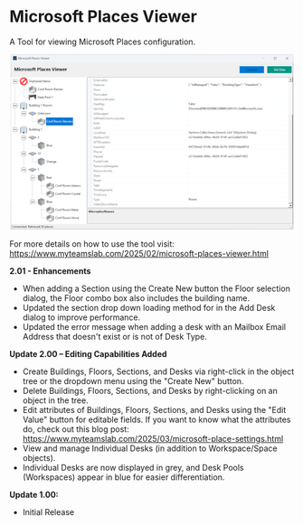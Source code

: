 # Microsoft Places Viewer
A Tool for viewing Microsoft Places configuration.

<p align="center">
  <img src="https://github.com/jamescussen/microsoft-places-viewer/raw/main/MicrosoftPlacesViewer-sm.png" alt="Tool Image"/>
</p>

For more details on how to use the tool visit: https://www.myteamslab.com/2025/02/microsoft-places-viewer.html

**2.01 - Enhancements**
  - When adding a Section using the Create New button the Floor selection dialog, the Floor combo box also includes the building name.
  - Updated the section drop down loading method for in the Add Desk dialog to improve performance.
  - Updated the error message when adding a desk with an Mailbox Email Address that doesn't exist or is not of Desk Type.

**Update 2.00 – Editing Capabilities Added**

- Create Buildings, Floors, Sections, and Desks via right-click in the object tree or the dropdown menu using the "Create New" button.
- Delete Buildings, Floors, Sections, and Desks by right-clicking on an object in the tree.
- Edit attributes of Buildings, Floors, Sections, and Desks using the "Edit Value" button for editable fields. If you want to know what the attributes do, check out this blog post: https://www.myteamslab.com/2025/03/microsoft-place-settings.html 
- View and manage Individual Desks (in addition to Workspace/Space objects).
- Individual Desks are now displayed in grey, and Desk Pools (Workspaces) appear in blue for easier differentiation.

**Update 1.00:**

- Initial Release



